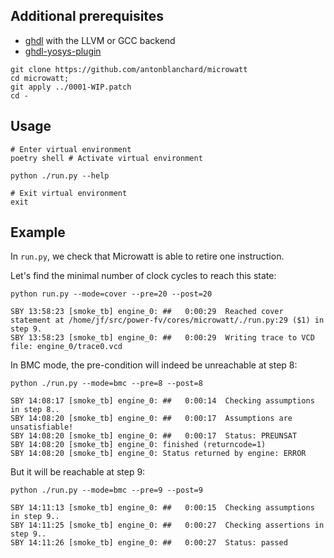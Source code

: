 ## Additional prerequisites

- [ghdl](https://github.com/ghdl/ghdl) with the LLVM or GCC backend
- [ghdl-yosys-plugin](https://github.com/ghdl/ghdl-yosys-plugin)


```
git clone https://github.com/antonblanchard/microwatt
cd microwatt;
git apply ../0001-WIP.patch
cd -
```

## Usage

```
# Enter virtual environment
poetry shell # Activate virtual environment

python ./run.py --help

# Exit virtual environment
exit
```

## Example

In `run.py`, we check that Microwatt is able to retire one instruction.

Let's find the minimal number of clock cycles to reach this state:

```
python run.py --mode=cover --pre=20 --post=20
```
```
SBY 13:58:23 [smoke_tb] engine_0: ##   0:00:29  Reached cover statement at /home/jf/src/power-fv/cores/microwatt/./run.py:29 ($1) in step 9.
SBY 13:58:23 [smoke_tb] engine_0: ##   0:00:29  Writing trace to VCD file: engine_0/trace0.vcd
```

In BMC mode, the pre-condition will indeed be unreachable at step 8:

```
python ./run.py --mode=bmc --pre=8 --post=8
```
```
SBY 14:08:17 [smoke_tb] engine_0: ##   0:00:14  Checking assumptions in step 8..
SBY 14:08:20 [smoke_tb] engine_0: ##   0:00:17  Assumptions are unsatisfiable!
SBY 14:08:20 [smoke_tb] engine_0: ##   0:00:17  Status: PREUNSAT
SBY 14:08:20 [smoke_tb] engine_0: finished (returncode=1)
SBY 14:08:20 [smoke_tb] engine_0: Status returned by engine: ERROR
```

But it will be reachable at step 9:

```
python ./run.py --mode=bmc --pre=9 --post=9
```
```
SBY 14:11:13 [smoke_tb] engine_0: ##   0:00:15  Checking assumptions in step 9..
SBY 14:11:25 [smoke_tb] engine_0: ##   0:00:27  Checking assertions in step 9..
SBY 14:11:26 [smoke_tb] engine_0: ##   0:00:27  Status: passed
```

